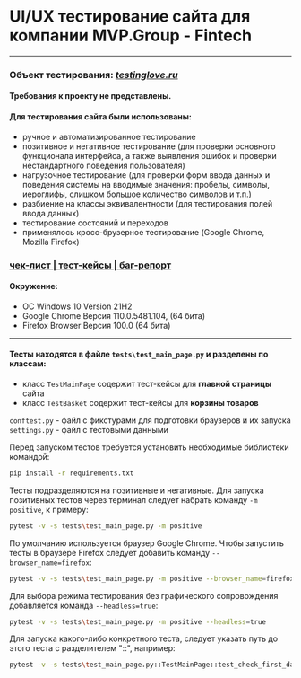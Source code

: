 #  UI/UX тестирование сайта для компании MVP.Group - Fintech

-----------------
### Объект тестирования: *[testinglove.ru](https://testinglove.ru/test)*
#### Требования к проекту не представлены.


#### Для тестирования сайта были использованы:
- ручное и автоматизированное тестирование
- позитивное и негативное тестирование (для проверки основного функционала интерфейса, а также выявления ошибок и проверки нестандартного поведения пользователя)
- нагрузочное тестирование (для проверки форм ввода данных и поведения системы на вводимые значения: пробелы, символы, иероглифы, слишком большое количество символов и т.п.)
- разбиение на классы эквивалентности (для тестирования полей ввода данных)
- тестирование состояний и переходов
- применялось кросс-брузерное тестирование (Google Chrome, Mozilla Firefox)

### [чек-лист | тест-кейсы | баг-репорт](https://docs.google.com/spreadsheets/d/1lfwOLohCe7xNgzgm2SXFpw1DIt3-1iEv3exfeSuWMCM/edit?usp=sharing)

#### Окружение: 
- OC Windows 10 Version 21H2   
- Google Chrome  Версия 110.0.5481.104, (64 бита)  
- Firefox Browser Версия 100.0 (64 бита)   

---------------------
#### Тесты находятся в файле `tests\test_main_page.py` и разделены по классам: 
- класс `TestMainPage` содержит тест-кейсы для **главной страницы** сайта
- класс `TestBasket` содержит тест-кейсы для **корзины товаров**

`conftest.py` - файл с фикстурами для подготовки браузеров и их запуска   
`settings.py` - файл с тестовыми данными  
 

Перед запуском тестов требуется установить необходимые библиотеки командой:
   ```bash
   pip install -r requirements.txt
   ```
Тесты подразделяются на позитивные и негативные. Для запуска позитивных тестов через терминал следует набрать команду `-m positive`, к примеру:  
   ```bash
   pytest -v -s tests\test_main_page.py -m positive
   ```
По умолчанию используется браузер Google Chrome. Чтобы запустить тесты в браузере Firefox следует добавить команду `--browser_name=firefox`:
   ```bash
   pytest -v -s tests\test_main_page.py -m positive --browser_name=firefox
   ```
Для выбора режима тестирования без графического сопровождения добавляется команда `--headless=true`:  
   ```bash
   pytest -v -s tests\test_main_page.py -m positive --headless=true
   ```
Для запуска какого-либо конкретного теста, следует указать путь до этого теста с разделителем "::", например:
   ```bash
   pytest -v -s tests\test_main_page.py::TestMainPage::test_check_first_day_photo_forward
   ```

